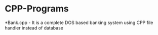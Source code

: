# CPP-Programs

*Bank.cpp - It is a complete DOS based banking system using CPP file handler instead of database

